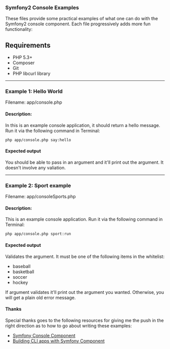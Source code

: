 ### Symfony2 Console Examples

These files provide some practical examples of what one can do with the Symfony2
console component. Each file progressively adds more fun functionality:

## Requirements

* PHP 5.3+
* Composer
* Git
* PHP libcurl library

<hr />

### Example 1: Hello World

Filename: app/console.php

#### Description:

In this is an example console application, it should return a hello message.
Run it via the following command in Terminal:

<code>php app/console.php say:hello</code>

#### Expected output

You should be able to pass in an argument and it'll print out the argument.
It doesn't involve any valiation.

<hr />

### Example 2: Sport example

Filename: app/consoleSports.php

#### Description:

This is an example console application. Run it via the following command in Terminal:

<code>php app/console.php sport:run</code>

#### Expected output

Validates the argument. It must be one of the following items in the whitelist:

* baseball
* basketball
* soccer
* hockey

If argument validates it'll print out the argument you wanted. Otherwise, you
will get a plain old error message.

#### Thanks

Special thanks goes to the following resources for giving me the push in the
right direction as to how to go about writing these examples:

* [Symfony Console Component](http://talater.com/symfony_console_component/)
* [Building CLI apps with Symfony Component](http://dev.umpirsky.com/building-cli-apps-with-symfony-console-component/)



